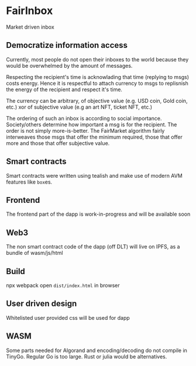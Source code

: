 # FairInbox

Market driven inbox

## Democratize information access
Currently, most people do not open their inboxes to the world because they would be overwhelmed by the amount of messages.

Respecting the recipient's time is acknowlading that time (replying to msgs) costs energy. Hence it is respectful to attach currency to msgs to replisnish the energy of the recipient and respect it's time.

The currency can be arbitrary, of objective value (e.g. USD coin, Gold coin, etc.) xor of subjective value (e.g an art NFT, ticket NFT, etc.)

The ordering of such an inbox is according to social importance. Society/others determine how important a msg is for the recipient.
The order is not simply more-is-better. The FairMarket algorithm fairly interweaves those msgs that offer the minimum required, those that offer more and those that offer subjective value.


## Smart contracts
Smart contracts were written using tealish and make use of modern AVM features like `box`es.

## Frontend
The frontend part of the dapp is work-in-progress and will be available soon

## Web3
The non smart contract code of the dapp (off DLT) will live on IPFS, as a bundle of wasm/js/html

## Build
npx webpack
open `dist/index.html` in browser

## User driven design
Whitelisted user provided css will be used for dapp

## WASM
Some parts needed for Algorand and encoding/decoding do not compile in TinyGo. Regular Go is too large. Rust or julia would be alternatives.